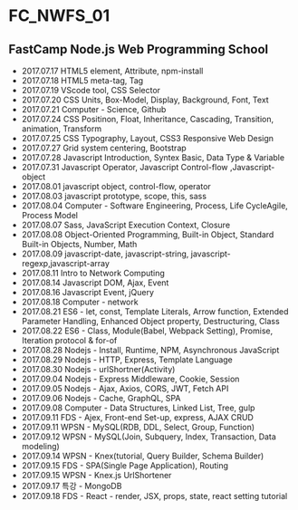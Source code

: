 # FC_NWFS_01

<!--
page_number: true
$size: A4
footer : Fastcampus 웹 프로그래밍 & 프론트엔드 개발 스쿨, 2017
-->

## FastCamp Node.js Web Programming School  
  
- 2017.07.17 HTML5 element, Attribute, npm-install  
- 2017.07.18 HTML5 meta-tag, Tag  
- 2017.07.19 VScode tool, CSS Selector  
- 2017.07.20 CSS Units, Box-Model, Display, Background, Font, Text  
- 2017.07.21 Computer - Science, Github  
- 2017.07.24 CSS Positinon, Float, Inheritance, Cascading, Transition, animation, Transform  
- 2017.07.25 CSS Typography, Layout, CSS3 Responsive Web Design  
- 2017.07.27 Grid system centering, Bootstrap  
- 2017.07.28 Javascript Introduction, Syntex Basic, Data Type & Variable  
- 2017.07.31 Javascript Operator, Javascript Control-flow ,Javascript-object  
- 2017.08.01 javascript object, control-flow, operator  
- 2017.08.03 javascript prototype, scope, this, sass  
- 2017.08.04 Computer - Software Engineering, Process, Life CycleAgile, Process Model  
- 2017.08.07 Sass, JavaScript Execution Context, Closure  
- 2017.08.08 Object-Oriented Programming, Built-in Object, Standard Built-in Objects, Number, Math
- 2017.08.09 javascript-date, javascript-string, javascript-regexp,javascript-array  
- 2017.08.11 Intro to Network Computing  
- 2017.08.14 Javascript DOM, Ajax, Event  
- 2017.08.16 Javascript Event, jQuery  
- 2017.08.18 Computer - network  
- 2017.08.21 ES6 - let, const, Template Literals, Arrow function, Extended Parameter Handling, Enhanced Object property, Destructuring, Class  
- 2017.08.22 ES6 - Class, Module(Babel, Webpack Setting), Promise, Iteration protocol & for-of  
- 2017.08.28 Nodejs - Install, Runtime, NPM, Asynchronous JavaScript  
- 2017.08.29 Nodejs - HTTP, Express, Template Language  
- 2017.08.30 Nodejs - urlShortner(Activity)  
- 2017.09.04 Nodejs - Express Middleware, Cookie, Session  
- 2017.09.05 Nodejs - Ajax, Axios, CORS, JWT, Fetch API  
- 2017.09.06 Nodejs - Cache, GraphQL, SPA  
- 2017.09.08 Computer - Data Structures, Linked List, Tree, gulp  
- 2017.09.11 FDS - Ajex, Front-end Set-up, express, AJAX CRUD  
- 2017.09.11 WPSN - MySQL(RDB, DDL, Select, Group, Function)  
- 2017.09.12 WPSN - MySQL(Join, Subquery, Index, Transaction, Data modeling)  
- 2017.09.14 WPSN - Knex(tutorial, Query Builder, Schema Builder)
- 2017.09.15 FDS - SPA(Single Page Application), Routing   
- 2017.09.15 WPSN - Knex.js UrlShortener  
- 2017.09.17 특강 - MongoDB 
- 2017.09.18 FDS - React - render, JSX, props, state, react setting tutorial